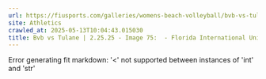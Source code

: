```yaml
---
url: https://fiusports.com/galleries/womens-beach-volleyball/bvb-vs-tulane-2-25-25/image-75/355/62628
site: Athletics
crawled_at: 2025-05-13T10:04:43.015030
title: Bvb vs Tulane | 2.25.25 - Image 75:  - Florida International University
---
```


Error generating fit markdown: '<' not supported between instances of 'int' and 'str'